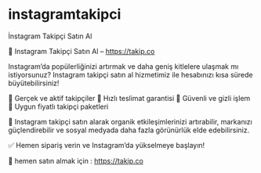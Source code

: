 # instagramtakipci
İnstagram Takipçi Satın Al

📢 Instagram Takipçi Satın Al – https://takip.co

Instagram’da popülerliğinizi artırmak ve daha geniş kitlelere ulaşmak mı istiyorsunuz? Instagram takipçi satın al hizmetimiz ile hesabınızı kısa sürede büyütebilirsiniz!

🔹 Gerçek ve aktif takipçiler
🔹 Hızlı teslimat garantisi
🔹 Güvenli ve gizli işlem
🔹 Uygun fiyatlı takipçi paketleri

🚀 Instagram takipçi satın alarak organik etkileşimlerinizi artırabilir, markanızı güçlendirebilir ve sosyal medyada daha fazla görünürlük elde edebilirsiniz.

✅ Hemen sipariş verin ve Instagram’da yükselmeye başlayın!

📌 hemen satın almak için : https://takip.co
